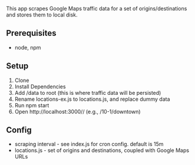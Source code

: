 This app scrapes Google Maps traffic data for a set of origins/destinations and stores them to local disk.

## Prerequisites
* node, npm

## Setup
1. Clone
2. Install Dependencies
3. Add /data to root (this is where traffic data will be persisted)
4. Rename locations-ex.js to locations.js, and replace dummy data
5. Run npm start
6. Open http://localhost:3000/<month-day>/<work-location> (e.g., /10-1/downtown)

## Config
* scraping interval - see index.js for cron config. default is 15m
* locations.js - set of origins and destinations, coupled with Google Maps URLs